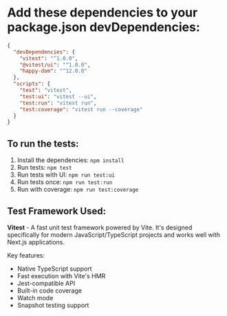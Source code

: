 # Add these dependencies to your package.json devDependencies:

```json
{
  "devDependencies": {
    "vitest": "^1.0.0",
    "@vitest/ui": "^1.0.0",
    "happy-dom": "^12.0.0"
  },
  "scripts": {
    "test": "vitest",
    "test:ui": "vitest --ui",
    "test:run": "vitest run",
    "test:coverage": "vitest run --coverage"
  }
}
```

## To run the tests:

1. Install the dependencies: `npm install`
2. Run tests: `npm test`
3. Run tests with UI: `npm run test:ui`
4. Run tests once: `npm run test:run`
5. Run with coverage: `npm run test:coverage`

## Test Framework Used:

**Vitest** - A fast unit test framework powered by Vite. It's designed specifically for modern JavaScript/TypeScript projects and works well with Next.js applications.

Key features:
- Native TypeScript support
- Fast execution with Vite's HMR
- Jest-compatible API
- Built-in code coverage
- Watch mode
- Snapshot testing support
